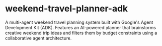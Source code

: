 # weekend-travel-planner-adk
A multi-agent weekend travel planning system built with Google's Agent Development Kit (ADK). Features an AI-powered planner that brainstorms creative weekend trip ideas and filters them by budget constraints using a collaborative agent architecture.
